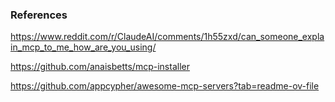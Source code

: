 


### References

https://www.reddit.com/r/ClaudeAI/comments/1h55zxd/can_someone_explain_mcp_to_me_how_are_you_using/

https://github.com/anaisbetts/mcp-installer

https://github.com/appcypher/awesome-mcp-servers?tab=readme-ov-file
